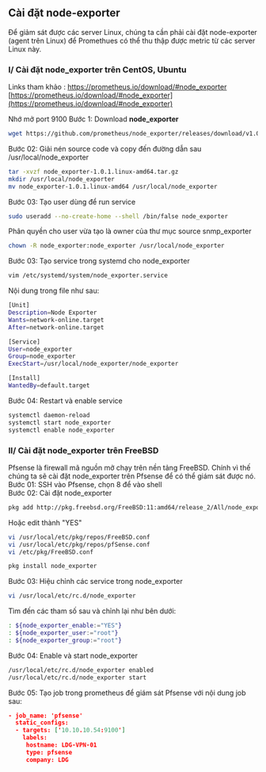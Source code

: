 ## Cài đặt node-exporter
Để giảm sát được các server Linux, chúng ta cần phải cài đặt node-exporter (agent trên Linux) để Promethues có thể thu thập được metric từ các server Linux này.
### I/ Cài đặt node_exporter trên CentOS, Ubuntu
Links tham khảo : https://prometheus.io/download/#node_exporter [https://prometheus.io/download/#node_exporter](https://prometheus.io/download/#node_exporter)

Nhớ mở port 9100
Bước 1: 
Download **node_exporter**
```bash
wget https://github.com/prometheus/node_exporter/releases/download/v1.0.1/node_exporter-1.0.1.linux-amd64.tar.gz
```
Bước 02: Giải nén source code và copy đến đường dẫn sau /usr/local/node_exporter
```bash
tar -xvzf node_exporter-1.0.1.linux-amd64.tar.gz
mkdir /usr/local/node_exporter
mv node_exporter-1.0.1.linux-amd64 /usr/local/node_exporter
```
Bước 03: Tạo user dùng để run service
```bash
sudo useradd --no-create-home --shell /bin/false node_exporter
```
Phân quyền cho user vừa tạo là owner của thư mục source snmp_exporter
```bash
chown -R node_exporter:node_exporter /usr/local/node_exporter
```
Bước 03: Tạo service trong systemd cho node_exporter
```bash
vim /etc/systemd/system/node_exporter.service
```

Nội dung trong file như sau:
```bash
[Unit]
Description=Node Exporter
Wants=network-online.target
After=network-online.target

[Service]
User=node_exporter
Group=node_exporter
ExecStart=/usr/local/node_exporter/node_exporter

[Install]
WantedBy=default.target
```
Bước 04: Restart và enable service
```bash
systemctl daemon-reload
systemctl start node_exporter
systemctl enable node_exporter
```

### II/ Cài đặt node_exporter trên FreeBSD  
Pfsense là firewall mã nguồn mở chạy trên nền tảng FreeBSD. Chính vì thế chúng ta sẽ cài đặt node_exporter trên Pfsense để có thể giám sát được nó.\
Bước 01: SSH vào  Pfsense, chọn 8 để vào shell\
Bước 02: Cài đặt node_exporter
```bash
pkg add http://pkg.freebsd.org/FreeBSD:11:amd64/release_2/All/node_exporter-0.15.2.txz
```
Hoặc edit thành "YES"
```bash
vi /usr/local/etc/pkg/repos/FreeBSD.conf
vi /usr/local/etc/pkg/repos/pfSense.conf               
vi /etc/pkg/FreeBSD.conf
```
```bash
pkg install node_exporter
```
Bước 03: Hiệu chỉnh các service trong node_exporter
```bash
vi /usr/local/etc/rc.d/node_exporter
```
Tìm đến các tham số sau và chỉnh lại như bên dưới:
```bash
: ${node_exporter_enable:="YES"}
: ${node_exporter_user:="root"}
: ${node_exporter_group:="root"}
```
Bước 04: Enable và start node_exporter 
```bash
/usr/local/etc/rc.d/node_exporter enabled
/usr/local/etc/rc.d/node_exporter start
```
Bước 05: Tạo job trong prometheus để giám sát Pfsense với nội dung job sau:
```json
- job_name: 'pfsense'
  static_configs:
  - targets: ['10.10.10.54:9100']
    labels:
     hostname: LDG-VPN-01
     type: pfsense
     company: LDG
```